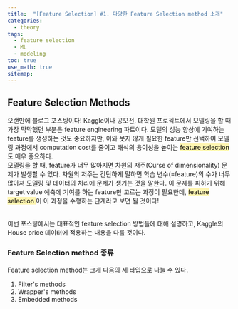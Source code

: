 ```yaml
---
title:  "[Feature Selection] #1. 다양한 Feature Selection method 소개"
categories:
  - theory
tags:
  - feature selection
  - ML
  - modeling
toc: true
use_math: true
sitemap: 
---
```

## Feature Selection Methods
오랜만에 블로그 포스팅이다! Kaggle이나 공모전, 대학원 프로젝트에서 모델링을 할 때 가장 막막했던 부분은 feature engineering 파트이다. 모델의 성능 향상에 기여하는 feature를 생성하는 것도 중요하지만,
이와 못지 않게 필요한 feature만 선택하여 모델링 과정에서 computation cost를 줄이고 해석의 용이성을 높이는 <mark style='background-color: #fff5b1'> feature selection </mark> 도 매우 중요하다.
<br>
모델링을 할 때, feature가 너무 많아지면 차원의 저주(Curse of dimensionality) 문제가 발생할 수 있다. 차원의 저주는 간단하게 말하면 학습 변수(=feature)의 수가 너무 많아져 모델링 및 데이터의 처리에 문제가
생기는 것을 말한다. 이 문제를 피하기 위해 target value 예측에 기여를 하는 feature만 고르는 과정이 필요한데, <mark style='background-color: #fff5b1'> feature selection </mark>이 이 과정을 수행하는 단계라고 보면 될 것이다!

<br>
이번 포스팅에서는 대표적인 feature selection 방법들에 대해 설명하고, Kaggle의 House price 데이터에 적용하는 내용을 다룰 것이다.

### Feature Selection method 종류
Feature selection method는 크게 다음의 세 타입으로 나눌 수 있다. 
 1. Filter's methods
 2. Wrapper's methods
 3. Embedded methods
